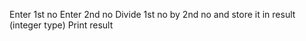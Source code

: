 

Enter 1st no
Enter 2nd no
Divide 1st no by 2nd no and store it in result (integer type)
Print result
